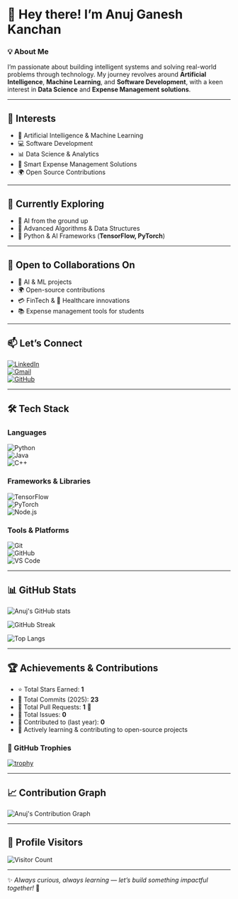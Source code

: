 # 👋 Hey there! I’m **Anuj Ganesh Kanchan**  

### 💡 About Me  
I’m passionate about building intelligent systems and solving real-world problems through technology. My journey revolves around **Artificial Intelligence**, **Machine Learning**, and **Software Development**, with a keen interest in **Data Science** and **Expense Management solutions**.  

---

## 👀 Interests  
- 🤖 Artificial Intelligence & Machine Learning  
- 💻 Software Development  
- 📊 Data Science & Analytics  
- 💸 Smart Expense Management Solutions  
- 🌍 Open Source Contributions  

---

## 🌱 Currently Exploring  
- 🚀 AI from the ground up  
- 🧩 Advanced Algorithms & Data Structures  
- 🐍 Python & AI Frameworks (**TensorFlow, PyTorch**)  

---

## 💞️ Open to Collaborations On  
- 🤖 AI & ML projects  
- 🌍 Open-source contributions  
- 💳 FinTech & 🏥 Healthcare innovations  
- 📚 Expense management tools for students  

---

## 📫 Let’s Connect  
[![LinkedIn](https://img.shields.io/badge/LinkedIn-blue?logo=linkedin&logoColor=white)](https://www.linkedin.com/in/anuj-ganesh-kanchan-167b4a290/)  
[![Gmail](https://img.shields.io/badge/Email-D14836?logo=gmail&logoColor=white)](mailto:anujjjmitsoc@gmail.com)  
[![GitHub](https://img.shields.io/badge/GitHub-000?logo=github&logoColor=white)](https://github.com/anujkanchan)  

---

## 🛠️ Tech Stack  

### Languages  
![Python](https://img.shields.io/badge/Python-3776AB?logo=python&logoColor=white)  
![Java](https://img.shields.io/badge/Java-ED8B00?logo=openjdk&logoColor=white)  
![C++](https://img.shields.io/badge/C++-00599C?logo=c%2B%2B&logoColor=white)  

### Frameworks & Libraries  
![TensorFlow](https://img.shields.io/badge/TensorFlow-FF6F00?logo=tensorflow&logoColor=white)  
![PyTorch](https://img.shields.io/badge/PyTorch-EE4C2C?logo=pytorch&logoColor=white)  
![Node.js](https://img.shields.io/badge/Node.js-43853D?logo=node.js&logoColor=white)  

### Tools & Platforms  
![Git](https://img.shields.io/badge/Git-F05032?logo=git&logoColor=white)  
![GitHub](https://img.shields.io/badge/GitHub-000?logo=github&logoColor=white)  
![VS Code](https://img.shields.io/badge/VS%20Code-007ACC?logo=visual-studio-code&logoColor=white)  

---

## 📊 GitHub Stats  

![Anuj's GitHub stats](https://github-readme-stats.vercel.app/api?username=anujkanchan&show_icons=true&theme=radical)  

![GitHub Streak](https://github-readme-streak-stats.herokuapp.com?user=anujkanchan&theme=radical&hide_border=false)  

![Top Langs](https://github-readme-stats.vercel.app/api/top-langs/?username=anujkanchan&layout=compact&theme=radical)  

---

## 🏆 Achievements & Contributions  
- ⭐ Total Stars Earned: **1**  
- 📝 Total Commits (2025): **23**  
- 🔀 Total Pull Requests: **1** 🎉  
- 🐛 Total Issues: **0**  
- 📂 Contributed to (last year): **0**  
- 🌱 Actively learning & contributing to open-source projects  

### 🏅 GitHub Trophies  
[![trophy](https://github-profile-trophy.vercel.app/?username=anujkanchan&theme=radical&margin-w=15&margin-h=15)](https://github.com/ryo-ma/github-profile-trophy)  

---

## 📈 Contribution Graph  

![Anuj's Contribution Graph](https://github-readme-activity-graph.vercel.app/graph?username=anujkanchan&theme=radical)  

---

## 👀 Profile Visitors  
![Visitor Count](https://komarev.com/ghpvc/?username=anujkanchan&color=blue&style=flat-square)  

---

✨ *Always curious, always learning — let’s build something impactful together!* 🚀  
